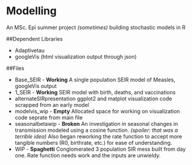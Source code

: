 # Modelling
An MSc. Epi summer project *(sometimes)* building stochastic models in R

##Dependent Libraries
* Adaptivetau
* googleVis (html visualization output through json)

##Files
* Base_SEIR - **Working**
A single population SEIR model of Measles, googleVis output
* 1_SEIR - **Working**
SEIR model with birth, deaths, and vaccinations
* alternateSIRpresentation
ggplot2 and matplot visualization code scrapped from an early model
* modelvis_wip - **Empty**
Allocated space for working on visualization code seprate from main file
* seasonalbetawip - **Broken**
An investigation in seasonal changes in transmission modeled using a cosine function. *(spoiler: that was a terrible idea)*
Also began reworking the rate function to accept more tangible numbers (R0, birthrate, etc.) for ease of understanding.
* WIP - **Spaghetti**
Conglomerated 3 population SIR mess built from day one. Rate function needs work and the inputs are unwieldy.

